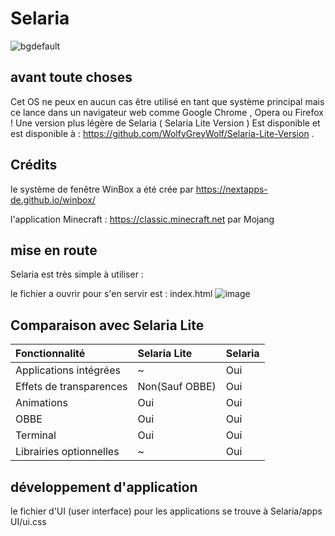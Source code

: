# Selaria
![bgdefault](https://user-images.githubusercontent.com/77587065/153614505-e5d863e2-0752-4a0c-8f5a-cf633ba010b2.png)
## avant toute choses
Cet OS ne peux en aucun cas être utilisé en tant que système principal mais ce lance dans un navigateur web comme Google Chrome , Opera ou Firefox !
Une version plus légère de Selaria ( Selaria Lite Version ) Est disponible et est disponible à : https://github.com/WolfyGreyWolf/Selaria-Lite-Version .
## Crédits
le système de fenêtre WinBox a été crée par https://nextapps-de.github.io/winbox/

l'application Minecraft : https://classic.minecraft.net par Mojang
## mise en route
Selaria est très simple à utiliser :

le fichier a ouvrir pour s'en servir est : index.html
![image](https://user-images.githubusercontent.com/77587065/158867478-72ad6bee-730c-4e26-916d-305803ea9767.png)

## Comparaison avec Selaria Lite

|Fonctionnalité|Selaria Lite|Selaria|
|:---|:---|:---|
|Applications intégrées|~|Oui|
|Effets de transparences|Non(Sauf OBBE)|Oui|
|Animations|Oui|Oui|
|OBBE|Oui|Oui|
|Terminal|Oui|Oui|
|Librairies optionnelles|~|Oui|

## développement d'application

le fichier d'UI (user interface) pour les applications se trouve à Selaria/apps UI/ui.css
